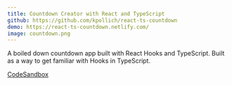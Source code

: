 ```yaml
---
title: Countdown Creator with React and TypeScript
github: https://github.com/kpollich/react-ts-countdown
demo: https://react-ts-countdown.netlify.com/
image: countdown.png
---
```


A boiled down countdown app built with React Hooks and TypeScript. Built as a way to get familiar with Hooks in TypeScript.

[CodeSandbox](https://codesandbox.io/s/github/kpollich/react-ts-countdown/tree/master/)
